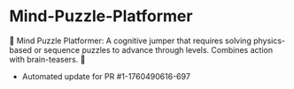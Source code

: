 # Mind-Puzzle-Platformer
🧩 Mind Puzzle Platformer: A cognitive jumper that requires solving physics-based or sequence puzzles to advance through levels. Combines action with brain-teasers. 🧠


- Automated update for PR #1-1760490616-697